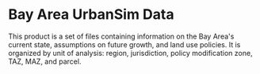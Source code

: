 # Bay Area UrbanSim Data

This product is a set of files containing information on the Bay Area's current state, assumptions on future growth, and land use policies. It is organized by unit of analysis: region, jurisdiction, policy modification zone, TAZ, MAZ, and parcel.

##
